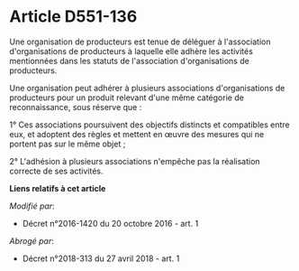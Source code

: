# Article D551-136

Une organisation de producteurs est tenue de déléguer à l'association d'organisations de producteurs à laquelle elle adhère
les activités mentionnées dans les statuts de l'association d'organisations de producteurs.

Une organisation peut adhérer à plusieurs associations d'organisations de producteurs pour un produit relevant d'une même
catégorie de reconnaissance, sous réserve que :

1° Ces associations poursuivent des objectifs distincts et compatibles entre eux, et adoptent des règles et mettent en œuvre
des mesures qui ne portent pas sur le même objet ;

2° L'adhésion à plusieurs associations n'empêche pas la réalisation correcte de ses activités.

**Liens relatifs à cet article**

_Modifié par_:

  - Décret n°2016-1420 du 20 octobre 2016 - art. 1

_Abrogé par_:

  - Décret n°2018-313 du 27 avril 2018 - art. 1
